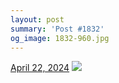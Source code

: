 ```yaml
---
layout: post
summary: 'Post #1832'
og_image: 1832-960.jpg
---
```


<p>
  <time>
    <a href="/1832">April 22, 2024</a>
  </time>
  <a href="/1832">
    <img src="{{ site.assets_url }}/1832-480.jpg" srcset="{{ site.assets_url }}/1832-240.jpg 240w, {{ site.assets_url }}/1832-480.jpg 480w, {{ site.assets_url }}/1832-720.jpg 720w, {{ site.assets_url }}/1832-960.jpg 960w" sizes="(min-width: 700px) 50vw, calc(100vw - 2rem)" />
  </a>
</p>
